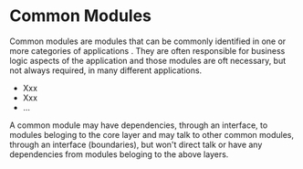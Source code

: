 # Common Modules

Common modules are modules that can be commonly identified in one or more categories of applications . They are often responsible for business logic aspects of the application and those modules are oft necessary, but not always required, in many different applications.

- Xxx
- Xxx
- ...

A common module may have dependencies, through an interface, to modules beloging to the core layer and may talk to other common modules, through an interface (boundaries), but won't direct talk or have any dependencies from modules beloging to the above layers.

